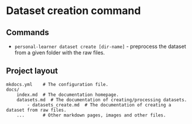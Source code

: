#  Dataset creation command


## Commands

* `personal-learner dataset create [dir-name]` - preprocess the dataset from a given folder with the raw files.

## Project layout

    mkdocs.yml    # The configuration file.
    docs/
        index.md  # The documentation homepage.
        datasets.md  # The documentation of creating/processing datasets.
        	- datasets_create.md  # The documentation of creating a dataset from raw files.
        ...       # Other markdown pages, images and other files.
